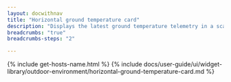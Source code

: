 ```yaml
---
layout: docwithnav
title: "Horizontal ground temperature card"
description: "Displays the latest ground temperature telemetry in a scalable horizontal layout."
breadcrumbs: "true"
breadcrumbs-steps: "2"

---
```

{% include get-hosts-name.html %}
{% include docs/user-guide/ui/widget-library/outdoor-environment/horizontal-ground-temperature-card.md %}
